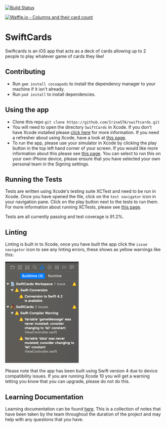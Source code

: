 [![Build Status](https://travis-ci.org/IrinaSTA/swiftcards.svg?branch=master)](https://travis-ci.org/IrinaSTA/swiftcards)

[![Waffle.io - Columns and their card count](https://badge.waffle.io/IrinaSTA/swiftcards.svg?columns=all)](https://waffle.io/IrinaSTA/swiftcards)

# SwiftCards
Swiftcards is an iOS app that acts as a deck of cards allowing up to 2 people to play whatever game of cards they like!

## Contributing
* Run `gem install cocoapods` to install the dependency manager to your machine if it isn't already.
* Run `pod install` to install dependencies.

## Using the app
* Clone this repo `git clone https://github.com/IrinaSTA/swiftcards.git`
* You will need to open the directory `SwiftCards` in Xcode. If you don't have Xcode installed please [click here](https://developer.apple.com/xcode/) for more information. If you need a refresher about using Xcode, have a look at [this page](https://github.com/IrinaSTA/swiftcards/wiki/XCode-Basics).
* To run the app, please use your simulator in Xcode by clicking the play button in the top left hand corner of your screen. If you would like more information about this please see [this page](https://github.com/IrinaSTA/swiftcards/wiki/XCode-Basics#running-ios-simulator). You can select to run this on your own iPhone device, please ensure that you have selected your own personal team in the Signing settings.

## Running the Tests
Tests are written using Xcode's testing suite XCTest and need to be run in Xcode. Once you have opened the file, click on the `test navigator` icon in your navigation pane. Click on the play button next to the tests to run them. For more information about running XCTests, please see [this page](https://developer.apple.com/library/archive/documentation/DeveloperTools/Conceptual/testing_with_xcode/chapters/05-running_tests.html).

Tests are all currently passing and test coverage is 91.2%.

## Linting
Linting is built in to Xcode, once you have built the app click the `issue navigator` icon to see any linting errors, these shows as yellow warnings like this:

![alt text](./Cards.xcassets/linting.png)

Please note that the app has been built using Swift version 4 due to device compatibility issues. If you are running Xcode 10 you will get a warning letting you know that you can upgrade, please do not do this.

## Learning Documentation
Learning documentation can be found [here](https://github.com/IrinaSTA/swiftcards/wiki). This is a collection of notes that have been taken by the team throughout the duration of the project and may help with any questions that you have.
